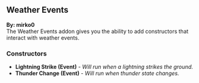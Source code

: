 ## Weather Events
**By: mirko0**<br>
The Weather Events addon gives you the ability to add constructors that interact with weather events.
<br>

### Constructors
* **Lightning Strike (Event)** - *Will run when a lightning strikes the ground.*
* **Thunder Change (Event)** - *Will run when thunder state changes.*
